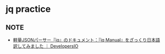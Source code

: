 # jq practice

## NOTE
- [軽量JSONパーサー『jq』のドキュメント：『jq Manual』をざっくり日本語訳してみました ｜ DevelopersIO](https://dev.classmethod.jp/tool/jq-manual-japanese-translation-roughly/)